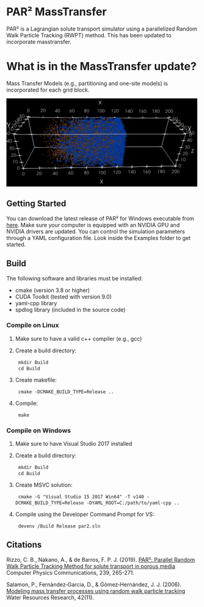 # PAR² MassTransfer
PAR² is a Lagrangian solute transport simulator using a parallelized Random Walk Particle Tracking (RWPT) method. This has been updated to incorporate masstransfer.

# What is in the MassTransfer update?
Mass Transfer Models (e.g., partitioning and one-site models) is incorporated for each grid block.

![homogeneous aquifer with one-site model](/README_images/HGWS.png)

## Getting Started
You can download the latest release of PAR² for Windows executable from [here](https://github.com/Jinwoousc/par2_updated/tree/main/Build/Release). Make sure your computer is equipped with an NVIDIA GPU and NVIDIA drivers are updated. You can control the simulation parameters through a YAML configuration file. Look inside the Examples folder to get started.

## Build
The following software and libraries must be installed:

* cmake (version 3.8 or higher)
* CUDA Toolkit (tested with version 9.0)
* yaml-cpp library
* spdlog library (included in the source code)

### Compile on Linux
1. Make sure to have a valid c++ compiler (e.g., gcc)
2. Create a build directory:

        mkdir Build  
        cd Build

2. Create makefile:

        cmake -DCMAKE_BUILD_TYPE=Release ..

3. Compile:

        make

### Compile on Windows
1. Make sure to have Visual Studio 2017 installed
2. Create a build directory:

        mkdir Build  
        cd Build

2. Create MSVC solution:

        cmake -G "Visual Studio 15 2017 Win64" -T v140 -DCMAKE_BUILD_TYPE=Release -DYAML_ROOT=C:/path/to/yaml-cpp ..

3. Compile using the Developer Command Prompt for VS:

        devenv /Build Release par2.sln

## Citations
Rizzo, C. B., Nakano, A., & de Barros, F. P. J. (2019). [PAR²: Parallel Random Walk Particle Tracking Method for solute transport in porous media](https://doi.org/10.1016/j.cpc.2019.01.013) Computer Physics Communications, 239, 265-271.

Salamon, P., Fernàndez‐Garcia, D., & Gómez‐Hernández, J. J. (2006). [Modeling mass transfer processes using random walk particle tracking](https://doi.org/10.1029/2006WR004927) Water Resources Research, 42(11).

